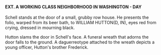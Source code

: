 #### EXT. A WORKING CLASS NEIGHBORHOOD IN WASHINGTON - DAY

Schell stands at the door of a small, grubby row house. He
presents the folio, warped from its beer bath, to WILLIAM
HUTTON(D, IN), eyes red from crying, dressed in mourning
black.

Hutton slams the door in Schell's face. A funeral wreath that
adorns the door falls to the ground. A daguerreotype attached
to the wreath depicts a young officer, Hutton's brother
Frederick.
